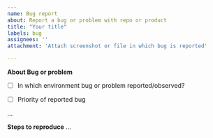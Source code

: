 ```yaml
---
name: Bug report
about: Report a bug or problem with repo or product
title: "Your title"
labels: bug
assignees: ''
attachment: 'Attach screenshot or file in which bug is reported'

---
```


**About Bug or problem**
- [ ] In which environment bug or problem reported/observed?

- [ ] Priority of reported bug

...

**Steps to reproduce**
...
